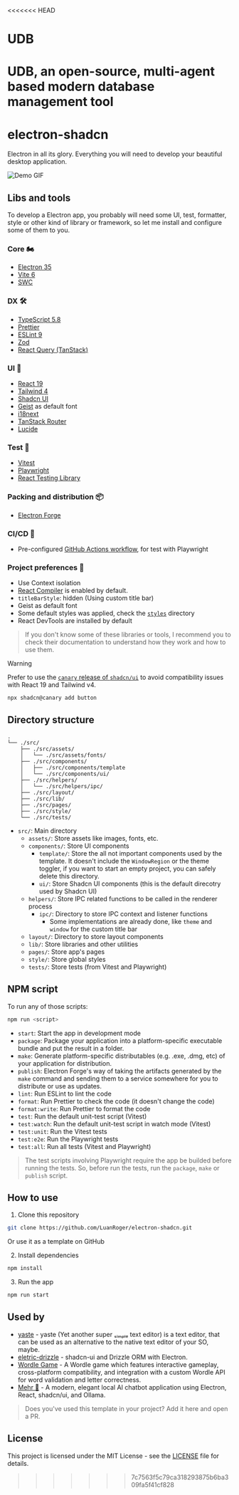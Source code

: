<<<<<<< HEAD
# UDB
UDB, an open-source, multi-agent based modern database management tool
=======
# electron-shadcn

Electron in all its glory. Everything you will need to develop your beautiful desktop application.

![Demo GIF](https://github.com/LuanRoger/electron-shadcn/blob/main/images/demo.gif)

## Libs and tools

To develop a Electron app, you probably will need some UI, test, formatter, style or other kind of library or framework, so let me install and configure some of them to you.

### Core 🏍️

- [Electron 35](https://www.electronjs.org)
- [Vite 6](https://vitejs.dev)
- [SWC](https://swc.rs)

### DX 🛠️

- [TypeScript 5.8](https://www.typescriptlang.org)
- [Prettier](https://prettier.io)
- [ESLint 9](https://eslint.org)
- [Zod](https://zod.dev)
- [React Query (TanStack)](https://react-query.tanstack.com)

### UI 🎨

- [React 19](https://reactjs.org)
- [Tailwind 4](https://tailwindcss.com)
- [Shadcn UI](https://ui.shadcn.com)
- [Geist](https://vercel.com/font) as default font
- [i18next](https://www.i18next.com)
- [TanStack Router](https://tanstack.com/router)
- [Lucide](https://lucide.dev)

### Test 🧪

- [Vitest](https://vitest.dev)
- [Playwright](https://playwright.dev)
- [React Testing Library](https://testing-library.com/docs/react-testing-library/intro)

### Packing and distribution 📦

- [Electron Forge](https://www.electronforge.io)

### CI/CD 🚀

- Pre-configured [GitHub Actions workflow](https://github.com/LuanRoger/electron-shadcn/blob/main/.github/workflows/playwright.yml), for test with Playwright

### Project preferences 🎯

- Use Context isolation
- [React Compiler](https://react.dev/learn/react-compiler) is enabled by default.
- `titleBarStyle`: hidden (Using custom title bar)
- Geist as default font
- Some default styles was applied, check the [`styles`](https://github.com/LuanRoger/electron-shadcn/tree/main/src/styles) directory
- React DevTools are installed by default

> If you don't know some of these libraries or tools, I recommend you to check their documentation to understand how they work and how to use them.

> [!WARNING]
> Prefer to use the [`canary` release of `shadcn/ui`](https://ui.shadcn.com/docs/tailwind-v4) to avoid compatibility issues with React 19 and Tailwind v4.

```bash
npx shadcn@canary add button
```

## Directory structure

```plaintext
.
└── ./src/
    ├── ./src/assets/
    │   └── ./src/assets/fonts/
    ├── ./src/components/
    │   ├── ./src/components/template
    │   └── ./src/components/ui/
    ├── ./src/helpers/
    │   └── ./src/helpers/ipc/
    ├── ./src/layout/
    ├── ./src/lib/
    ├── ./src/pages/
    ├── ./src/style/
    └── ./src/tests/
```

- `src/`: Main directory
  - `assets/`: Store assets like images, fonts, etc.
  - `components/`: Store UI components
    - `template/`: Store the all not important components used by the template. It doesn't include the `WindowRegion` or the theme toggler, if you want to start an empty project, you can safely delete this directory.
    - `ui/`: Store Shadcn UI components (this is the default direcotry used by Shadcn UI)
  - `helpers/`: Store IPC related functions to be called in the renderer process
    - `ipc/`: Directory to store IPC context and listener functions
      - Some implementations are already done, like `theme` and `window` for the custom title bar
  - `layout/`: Directory to store layout components
  - `lib/`: Store libraries and other utilities
  - `pages/`: Store app's pages
  - `style/`: Store global styles
  - `tests/`: Store tests (from Vitest and Playwright)

## NPM script

To run any of those scripts:

```bash
npm run <script>
```

- `start`: Start the app in development mode
- `package`: Package your application into a platform-specific executable bundle and put the result in a folder.
- `make`: Generate platform-specific distributables (e.g. .exe, .dmg, etc) of your application for distribution.
- `publish`: Electron Forge's way of taking the artifacts generated by the `make` command and sending them to a service somewhere for you to distribute or use as updates.
- `lint`: Run ESLint to lint the code
- `format`: Run Prettier to check the code (it doesn't change the code)
- `format:write`: Run Prettier to format the code
- `test`: Run the default unit-test script (Vitest)
- `test:watch`: Run the default unit-test script in watch mode (Vitest)
- `test:unit`: Run the Vitest tests
- `test:e2e`: Run the Playwright tests
- `test:all`: Run all tests (Vitest and Playwright)

> The test scripts involving Playwright require the app be builded before running the tests. So, before run the tests, run the `package`, `make` or `publish` script.

## How to use

1. Clone this repository

```bash
git clone https://github.com/LuanRoger/electron-shadcn.git
```

Or use it as a template on GitHub

2. Install dependencies

```bash
npm install
```

3. Run the app

```bash
npm run start
```

## Used by

- [yaste](https://github.com/LuanRoger/yaste) - yaste (Yet another super ₛᵢₘₚₗₑ text editor) is a text editor, that can be used as an alternative to the native text editor of your SO, maybe.
- [eletric-drizzle](https://github.com/LuanRoger/electric-drizzle) - shadcn-ui and Drizzle ORM with Electron.
- [Wordle Game](https://github.com/masonyekta/wordle-game) - A Wordle game which features interactive gameplay, cross-platform compatibility, and integration with a custom Wordle API for word validation and letter correctness.
- [Mehr 🌟](https://github.com/xmannii/MehrLocalChat) - A modern, elegant local AI chatbot application using Electron, React, shadcn/ui, and Ollama.

> Does you've used this template in your project? Add it here and open a PR.

## License

This project is licensed under the MIT License - see the [LICENSE](https://github.com/LuanRoger/electron-shadcn/blob/main/LICENSE) file for details.
>>>>>>> 7c7563f5c79ca318293875b6ba309fa5f41cf828
